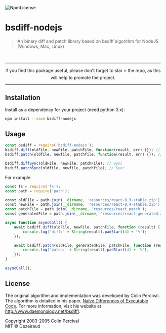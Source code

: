 ![NpmLicense](https://img.shields.io/npm/l/express.svg)

# bsdiff-nodejs
> An binary diff and patch library based on bsdiff algorithm for NodeJS (Windows, Mac, Linux)

<br>
<hr>
<p align="center">
If you find this package useful, please don't forget to star ⭐️ the repo, as this will help to promote the project.<br>
</p>
<hr>


## Installation

Install as a dependency for your project (need python 3.x):

```bash
npm install --save bsdiff-nodejs
```

## Usage

```javascript
const bsdiff = require('bsdiff-nodejs');
bsdiff.diff(oldFile, newFile, patchFile, function(result, err) {}); // Async
bsdiff.patch(oldfile, newfile, patchfile, function(result, err) {}); // Async

bsdiff.diffSync(oldFile, newFile, patchFile); // Sync
bsdiff.patchSync(oldfile, newfile, patchfile); // Sync
```

For example:

```javascript
const fs = require('fs');
const path = require('path');

const oldFile = path.join(__dirname, 'resources/react-0.3-stable.zip');
const newFile = path.join(__dirname, 'resources/react-0.4-stable.zip');
const patchFile = path.join(__dirname, 'resources/react.patch');
const generatedFile = path.join(__dirname, 'resources/react-generated.zip');

async function asyncCall() {
    await bsdiff.diff(oldFile, newFile, patchFile, function (result) {
        console.log('diff:' + String(result).padStart(4) + '%');
    });

    await bsdiff.patch(oldFile, generatedFile, patchFile, function (result) {
        console.log('patch:' + String(result).padStart(4) + '%');
    });
}
  
asyncCall();
```

## License
The original algorithm and implementation was developed by Colin Percival.  The
algorithm is detailed in his paper, [Naïve Differences of Executable Code](http://www.daemonology.net/papers/bsdiff.pdf).  For more information, visit his
website at <http://www.daemonology.net/bsdiff/>.  

Copyright 2003-2005 Colin Percival  
MIT © Dezeiraud